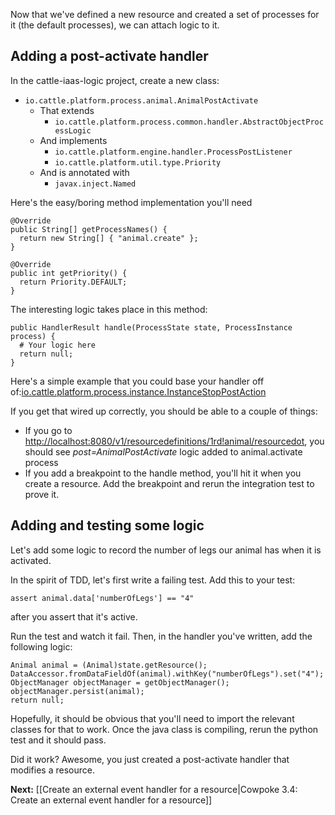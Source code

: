 Now that we've defined a new resource and created a set of processes for it (the default processes), we can attach logic to it.

## Adding a post-activate handler
In the cattle-iaas-logic project, create a new class: 

* ```io.cattle.platform.process.animal.AnimalPostActivate``` 
  * That extends 
    * ```io.cattle.platform.process.common.handler.AbstractObjectProcessLogic``` 
  * And implements 
    * ```io.cattle.platform.engine.handler.ProcessPostListener```
    * ```io.cattle.platform.util.type.Priority```
  * And is annotated with
    * ```javax.inject.Named```


Here's the easy/boring method implementation you'll need
```
@Override
public String[] getProcessNames() {
  return new String[] { "animal.create" };
}

@Override
public int getPriority() {
  return Priority.DEFAULT;
}
```

The interesting logic takes place in this method:
```
public HandlerResult handle(ProcessState state, ProcessInstance process) {
  # Your logic here
  return null;
}
```
Here's a simple example that you could base your handler off of:[io.cattle.platform.process.instance.InstanceStopPostAction](https://github.com/rancherio/cattle/blob/e8f6206a13a4a8590ec0d9e2a71ac17ade896b04/code/iaas/logic/src/main/java/io/cattle/platform/process/instance/InstanceStopPostAction.java)

If you get that wired up correctly, you should be able to a couple of things:

* If you go to [http://localhost:8080/v1/resourcedefinitions/1rd!animal/resourcedot](http://localhost:8080/v1/resourcedefinitions/1rd!animal/resourcedot), you should see *post=AnimalPostActivate* logic added to animal.activate process
* If you add a breakpoint to the handle method, you'll hit it when you create a resource. Add the breakpoint and rerun the integration test to prove it.

## Adding and testing some logic
Let's add some logic to record the number of legs our animal has when it is activated.

In the spirit of TDD, let's first write a failing test. Add this to your test:
```
assert animal.data['numberOfLegs'] == "4"
```
after you assert that it's active.

Run the test and watch it fail. Then, in the handler you've written, add the following logic:
```
Animal animal = (Animal)state.getResource();
DataAccessor.fromDataFieldOf(animal).withKey("numberOfLegs").set("4");
ObjectManager objectManager = getObjectManager();
objectManager.persist(animal);
return null;
```

Hopefully, it should be obvious that you'll need to import the relevant classes for that to work. Once the java class is compiling, rerun the python test and it should pass.

Did it work? Awesome, you just created a post-activate handler that modifies a resource.

**Next:** [[Create an external event handler for a resource|Cowpoke 3.4: Create an external event handler for a resource]]
